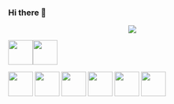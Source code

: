 ### Hi there 👋



<center><img src="https://github-readme-stats.vercel.app/api?username=joanaventurac&show_icons=true&theme=dark"/></center>


<img height=50 src="https://cdn.jsdelivr.net/gh/devicons/devicon/icons/html5/html5-original.svg" /><img height=50 src="https://cdn.jsdelivr.net/gh/devicons/devicon/icons/css3/css3-original.svg"/>

<img height=50 src="https://cdn.jsdelivr.net/gh/devicons/devicon/icons/java/java-original.svg"/>
<img height=50 src="[https://cdn.jsdelivr.net/gh/devicons/devicon/icons/java/java-original.svg](https://raw.githubusercontent.com/tandpfun/skill-icons/59059d9d1a2c092696dc66e00931cc1181a4ce1f/icons/Idea-Dark.svg)"/>
<img height=50 src="https://cdn.jsdelivr.net/gh/devicons/devicon/icons/java/java-original.svg"/>
<img height=50 src="[https://cdn.jsdelivr.net/gh/devicons/devicon/icons/java/java-original.svg](https://raw.githubusercontent.com/tandpfun/skill-icons/59059d9d1a2c092696dc66e00931cc1181a4ce1f/icons/JavaScript.svg)"/>
<img height=50 src="[https://cdn.jsdelivr.net/gh/devicons/devicon/icons/java/java-original.svg](https://raw.githubusercontent.com/tandpfun/skill-icons/59059d9d1a2c092696dc66e00931cc1181a4ce1f/icons/Java-Dark.svg)"/>
<img height=50 src="[https://cdn.jsdelivr.net/gh/devicons/devicon/icons/java/java-original.svg](https://raw.githubusercontent.com/tandpfun/skill-icons/59059d9d1a2c092696dc66e00931cc1181a4ce1f/icons/Laravel-Dark.svg)"/>

